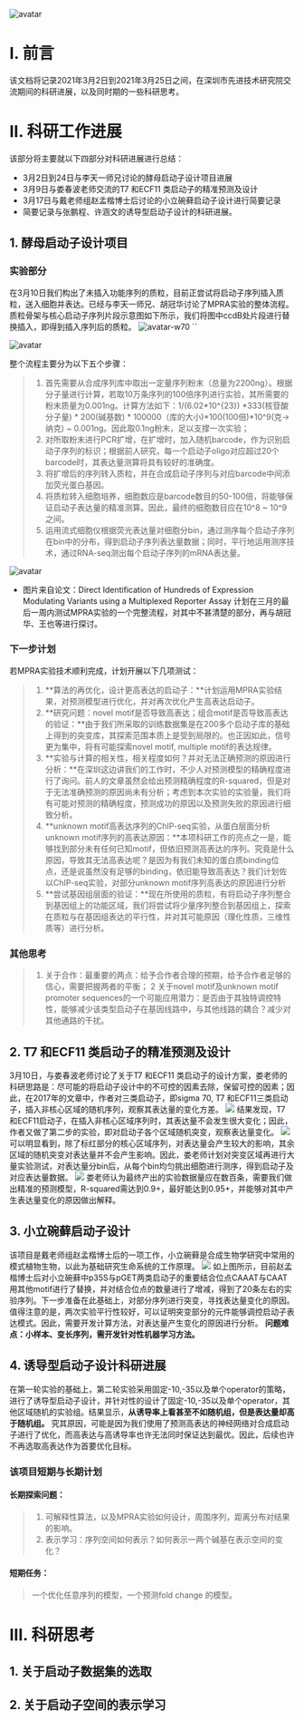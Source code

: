 ![avatar](https://ss3.bdstatic.com/70cFv8Sh_Q1YnxGkpoWK1HF6hhy/it/u=4232790919,670856532&fm=26&gp=0.jpg)

# I. 前言

该文档将记录2021年3月2日到2021年3月25日之间，在深圳市先进技术研究院交流期间的科研进展，以及同时期的一些科研思考。


# II. 科研工作进展
该部分将主要就以下四部分对科研进展进行总结：
- 3月2日到24日与李天一师兄讨论的酵母启动子设计项目进展
- 3月9日与娄春波老师交流的T7 和ECF11 类启动子的精准预测及设计
- 3月17日与戴老师组赵孟楷博士后讨论的小立碗藓启动子设计进行简要记录
- 简要记录与张鹏程、许涵文的诱导型启动子设计的科研进展。


## 1. 酵母启动子设计项目

### 实验部分
在3月10日我们构出了未插入功能序列的质粒，目前正尝试将启动子序列插入质粒，送入细胞并表达。已经与李天一师兄、胡冠华讨论了MPRA实验的整体流程。
质粒骨架与核心启动子序列片段示意图如下所示，我们将图中ccdB处片段进行替换插入，即得到插入序列后的质粒。
![avatar-w70](https://github.com/HaochenW/research_record/blob/main/Plasmid.png?raw=true)
``

![avatar](https://github.com/HaochenW/research_record/blob/main/promoter.png?raw=true)

整个流程主要分为以下五个步骤：
> 1. 首先需要从合成序列库中取出一定量序列粉末（总量为2200ng）。根据分子量进行计算，若取10万条序列的100倍序列进行实验，其所需要的粉末质量为0.001ng。计算方法如下：1/(6.02*10^{23}) *333(核苷酸分子量) * 200(碱基数) * 100000（库的大小)*100(100倍)*10^9(克->纳克) ~ 0.001ng。因此取0.1ng粉末，足以支撑一次实验；
> 2. 对所取粉末进行PCR扩增，在扩增时，加入随机barcode，作为识别启动子序列的标识；根据前人研究，每一个启动子oligo对应超过20个barcode时，其表达量测算将具有较好的准确度。
> 3. 将扩增后的序列转入质粒，并在合成启动子序列与对应barcode中间添加荧光蛋白基因。
> 4. 将质粒转入细胞培养，细胞数应是barcode数目的50-100倍，将能够保证启动子表达量的精准测算。因此，最终的细胞数目应在10^8 ~ 10^9之间。
> 5. 运用流式细胞仪根据荧光表达量对细胞分bin，通过测序每个启动子序列在bin中的分布，得到启动子序列表达量数据；同时，平行地运用测序技术，通过RNA-seq测出每个启动子序列的mRNA表达量。

![avatar](https://github.com/HaochenW/research_record/blob/main/picture2.jpg?raw=true)

- 图片来自论文：Direct Identification of Hundreds of Expression Modulating Variants using a Multiplexed Reporter Assay
	计划在三月的最后一周内测试MPRA实验的一个完整流程，对其中不甚清楚的部分，再与胡冠华、王也等进行探讨。

### 下一步计划
若MPRA实验技术顺利完成，计划开展以下几项测试：
> 1. **算法的再优化，设计更高表达的启动子：**计划运用MPRA实验结果，对预测模型进行优化，并对再次优化产生高表达启动子。
> 2. **研究问题：novel motif是否导致高表达；组合motif是否导致高表达的验证：**由于我们所采取的训练数据集是在200多个启动子库的基础上得到的突变库，其探索范围本质上是受到局限的。也正因如此，信号更为集中，将有可能探索novel motif, multiple motif的表达规律。
> 3. **实验与计算的相关性，相关程度如何？并对无法正确预测的原因进行分析：**在深圳这边讲我们的工作时，不少人对预测模型的精确程度进行了询问。前人的文章虽然会给出预测精确程度的R-squared，但是对于无法准确预测的原因尚未有分析；考虑到本次实验的实验量，我们将有可能对预测的精确程度，预测成功的原因以及预测失败的原因进行细致分析。
> 4. **unknown motif高表达序列的ChIP-seq实验，从蛋白层面分析unknown motif序列的高表达原因：**本项科研工作的亮点之一是，能够找到部分未有任何已知motif，但依旧预测高表达的序列。究竟是什么原因，导致其无法高表达呢？是因为有我们未知的蛋白质binding位点，还是说虽然没有足够的binding，依旧能导致高表达？我们计划佐以ChIP-seq实验，对部分unknown motif序列高表达的原因进行分析
> 5. **尝试基因组层面的验证：**现在所使用的质粒，有将启动子序列整合到基因组上的功能区域，我们将尝试将少量序列整合到基因组上，探索在质粒与在基因组表达的平行性，并对其可能原因（理化性质，三维性质等）进行分析。

### 其他思考
> 1. 关于合作：最重要的两点：给予合作者合理的预期，给予合作者足够的信心，需要把握两者的平衡；
> 2  关于novel motif及unknown motif promoter sequences的一个可能应用潜力：是否由于其独特调控特性，能够减少该类型启动子在基因线路中，与其他线路的耦合？减少对其他通路的干扰。

## 2. T7 和ECF11 类启动子的精准预测及设计
3月10日，与娄春波老师讨论了关于T7 和ECF11 类启动子的设计方案，娄老师的科研思路是：尽可能的将启动子设计中的不可控的因素去除，保留可控的因素；因此，在2017年的文章中，作者对三类启动子，即sigma 70, T7 和ECF11三类启动子，插入非核心区域的随机序列，观察其表达量的变化方差。 
![](https://github.com/HaochenW/research_record/blob/main/lou1.PNG?raw=true)
结果发现，T7 和ECF11启动子，在插入非核心区域序列时，其表达量不会发生很大变化；因此，作者又做了第二步的实验，即对启动子各个区域随机突变，观察表达量变化。
![](https://github.com/HaochenW/research_record/blob/main/lou2.PNG?raw=true)
可以明显看到，除了标红部分的核心区域序列，对表达量会产生较大的影响，其余区域的随机突变对表达量并不会产生影响。因此，娄老师计划对突变区域再进行大量实验测试，对表达量分bin后，从每个bin均匀挑出细胞进行测序，得到启动子及对应表达量数据。
![](https://github.com/HaochenW/research_record/blob/main/lou3.PNG?raw=true)
娄老师认为最终产出的实验数据量应在数百条，需要我们做出精准的预测模型，R-squared需达到0.9+，最好能达到0.95+，并能够对其中产生表达量变化的原因做出解释。

## 3. 小立碗藓启动子设计
该项目是戴老师组赵孟楷博士后的一项工作，小立碗藓是合成生物学研究中常用的模式植物生物，以此为基础研究生命系统的工作原理。
![](https://github.com/HaochenW/research_record/blob/main/zhao1.png?raw=true)
如上图所示，目前赵孟楷博士后对小立碗藓中p35S与pGET两类启动子的重要结合位点CAAAT与CAAT用其他motif进行了替换，并对结合位点的数量进行了增减，得到了20条左右的实验序列。下一步准备在此基础上，对部分序列进行突变，寻找表达量变化的原因。
值得注意的是，两次实验平行性较好，可以证明突变部分的元件能够调控启动子表达模式。因此，需要开发计算方法，对表达量产生变化的原因进行分析。
**问题难点：小样本、变长序列，需开发针对性机器学习方法。**


## 4. 诱导型启动子设计科研进展
在第一轮实验的基础上，第二轮实验采用固定-10,-35以及单个operator的策略，进行了诱导型启动子设计，并针对性的设计了固定-10,-35以及单个operator，其他区域随机的实验组。结果显示，**从诱导率上看甚至不如随机组，但是表达量却高于随机组。**
究其原因，可能是因为我们使用了预测高表达的神经网络对合成启动子进行了优化，而高表达与高诱导率也许无法同时保证达到最优。因此，后续也许不再选取高表达作为首要优化目标。

### 该项目短期与长期计划
####  长期探索问题：
> 1. 可解释性算法，以及MPRA实验如何设计，周围序列，距离分布对结果的影响。
> 2. 表示学习：序列空间如何表示？如何表示一两个碱基在表示空间的变化？

#### 短期任务：
> 一个优化任意序列的模型，一个预测fold change 的模型。


# III. 科研思考
## 1. 关于启动子数据集的选取

## 2. 关于启动子空间的表示学习


